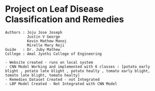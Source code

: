 # Project on Leaf Disease Classification and Remedies
    Authors : Joju Jose Joseph
              Justin V George
              Kevin Mathew Manoj
              Mirelle Mary Reji
    Guide   : Dr. Juby Mathew
    College : Amal Jyothi College of Engineering

    - Website created - runs on local system
    - CNN Model Working and implemented with 6 classes : [potato early blight , potato late blight , potato healty , tomato early blight, tomato late blight, tomato healty]
    - Remedies Dataset Created - not Integrated
    - LBP Model Created - Not Integrated with CNN Model
